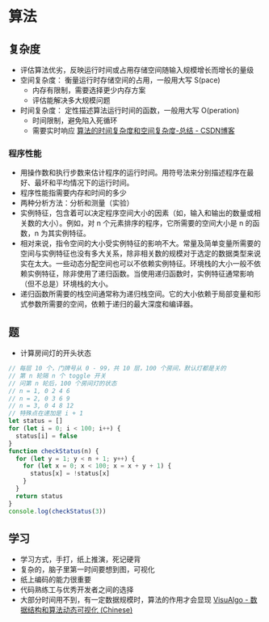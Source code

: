 # 算法
## 复杂度
* 评估算法优劣，反映运行时间或占用存储空间随输入规模增长而增长的量级
* 空间复杂度： 衡量运行时存储空间的占用，一般用大写 S(pace)
    - 内存有限制，需要选择更少内存方案
    - 评估能解决多大规模问题
* 时间复杂度： 定性描述算法运行时间的函数，一般用大写 O(peration)
    - 时间限制，避免陷入死循环
    - 需要实时响应
[算法的时间复杂度和空间复杂度-总结 - CSDN博客](https://blog.csdn.net/zolalad/article/details/11848739)
### 程序性能
* 用操作数和执行步数来估计程序的运行时间。用符号法来分别描述程序在最好、最坏和平均情况下的运行时间。
* 程序性能指需要内存和时间的多少
* 两种分析方法：分析和测量（实验）
* 实例特征，包含着可以决定程序空间大小的因素（如，输入和输出的数量或相关数的大小）。例如，对 n 个元素排序的程序，它所需要的空间大小是 n 的函数，n 为其实例特征。
* 相对来说，指令空间的大小受实例特征的影响不大。常量及简单变量所需要的空间与实例特征也没有多大关系，除非相关数的规模对于选定的数据类型来说实在太大。一些动态分配空间也可以不依赖实例特征。环境栈的大小一般不依赖实例特征，除非使用了递归函数。当使用递归函数时，实例特征通常影响（但不总是）环境栈的大小。
* 递归函数所需要的栈空间通常称为递归栈空间。它的大小依赖于局部变量和形式参数所需要的空间，依赖于递归的最大深度和编译器。


## 题
* 计算房间灯的开头状态
```js
// 每层 10 个，门牌号从 0 - 99，共 10 层，100 个房间，默认灯都是关的
// 第 n 轮隔 n 个 toggle 开关
// 问第 n 轮后，100 个房间灯的状态
// n = 1, 0 2 4 6
// n = 2, 0 3 6 9
// n = 3, 0 4 8 12
// 特殊点在递加是 i + 1
let status = []
for (let i = 0; i < 100; i++) {
  status[i] = false
}
function checkStatus(n) {
  for (let y = 1; y < n + 1; y++) {
    for (let x = 0; x < 100; x = x + y + 1) {
      status[x] = !status[x]
    }
  }
  return status
}
console.log(checkStatus(3))
```

## 学习
* 学习方式，手打，纸上推演，死记硬背
* 复杂的，脑子里第一时间要想到图，可视化
* 纸上编码的能力很重要
* 代码熟练工与优秀开发者之间的选择
* 大部分时间用不到，有一定数据规模时，算法的作用才会显现
[VisuAlgo - 数据结构和算法动态可视化 (Chinese)](https://visualgo.net/zh)
